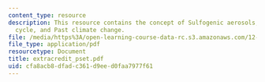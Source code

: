 ```yaml
---
content_type: resource
description: This resource contains the concept of Sulfogenic aerosols, The carbon
  cycle, and Past climate change.
file: /media/https%3A/open-learning-course-data-rc.s3.amazonaws.com/12-102-environmental-earth-science-fall-2005/cfa8acb8dfadc361d9eed0faa7977f61_extracredit_pset.pdf
file_type: application/pdf
resourcetype: Document
title: extracredit_pset.pdf
uid: cfa8acb8-dfad-c361-d9ee-d0faa7977f61
---
```

